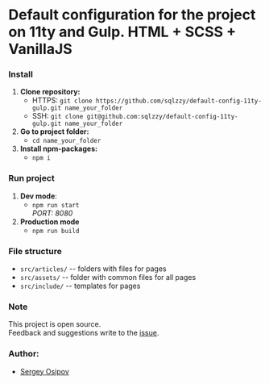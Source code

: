# Default configuration for the project on 11ty and Gulp. HTML + SCSS + VanillaJS

### Install
  1) **Clone repository:**<br/>
     - HTTPS: ```git clone https://github.com/sqlzzy/default-config-11ty-gulp.git name_your_folder```<br/>
     - SSH: ```git clone git@github.com:sqlzzy/default-config-11ty-gulp.git name_your_folder```
  2) **Go to project folder:**<br/>
     - ```cd name_your_folder```
  3) **Install npm-packages:**<br/>
     - ```npm i```

### Run project
  1) **Dev mode**:
     - ```npm run start```<br/>
     *PORT: 8080*<br/>
  2) **Production mode**
     - ```npm run build```

### File structure
- ```src/articles/``` -- folders with files for pages
- ```src/assets/``` -- folder with common files for all pages
- ```src/include/``` -- templates for pages

### Note
  This project is open source.<br/>
  Feedback and suggestions write to the [issue](https://github.com/sqlzzy/default-config-11ty-gulp/issues).

### Author:
  - [Sergey Osipov](https://github.com/sqlzzy)